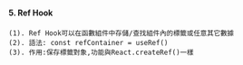 #### 5. Ref Hook

```
(1). Ref Hook可以在函數組件中存儲/查找組件內的標籤或任意其它數據
(2). 語法: const refContainer = useRef()
(3). 作用:保存標籤對象,功能與React.createRef()一樣
```